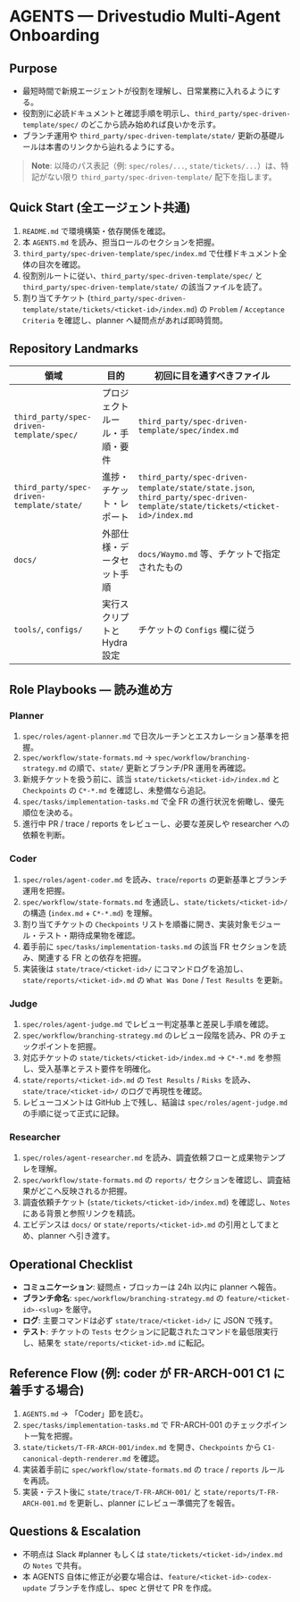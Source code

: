# AGENTS — Drivestudio Multi-Agent Onboarding

## Purpose
- 最短時間で新規エージェントが役割を理解し、日常業務に入れるようにする。
- 役割別に必読ドキュメントと確認手順を明示し、`third_party/spec-driven-template/spec/` のどこから読み始めれば良いかを示す。
- ブランチ運用や `third_party/spec-driven-template/state/` 更新の基礎ルールは本書のリンクから辿れるようにする。

> **Note**: 以降のパス表記（例: `spec/roles/...`, `state/tickets/...`）は、特記がない限り `third_party/spec-driven-template/` 配下を指します。

## Quick Start (全エージェント共通)
1. `README.md` で環境構築・依存関係を確認。
2. 本 `AGENTS.md` を読み、担当ロールのセクションを把握。
3. `third_party/spec-driven-template/spec/index.md` で仕様ドキュメント全体の目次を確認。
4. 役割別ルートに従い、`third_party/spec-driven-template/spec/` と `third_party/spec-driven-template/state/` の該当ファイルを読了。
5. 割り当てチケット (`third_party/spec-driven-template/state/tickets/<ticket-id>/index.md`) の `Problem` / `Acceptance Criteria` を確認し、planner へ疑問点があれば即時質問。

## Repository Landmarks
| 領域 | 目的 | 初回に目を通すべきファイル |
|------|------|-----------------------------|
| `third_party/spec-driven-template/spec/` | プロジェクトルール・手順・要件 | `third_party/spec-driven-template/spec/index.md` |
| `third_party/spec-driven-template/state/` | 進捗・チケット・レポート | `third_party/spec-driven-template/state/state.json`, `third_party/spec-driven-template/state/tickets/<ticket-id>/index.md` |
| `docs/` | 外部仕様・データセット手順 | `docs/Waymo.md` 等、チケットで指定されたもの |
| `tools/`, `configs/` | 実行スクリプトと Hydra 設定 | チケットの `Configs` 欄に従う |

## Role Playbooks — 読み進め方
### Planner
1. `spec/roles/agent-planner.md` で日次ルーチンとエスカレーション基準を把握。
2. `spec/workflow/state-formats.md` → `spec/workflow/branching-strategy.md` の順で、`state/` 更新とブランチ/PR 運用を再確認。
3. 新規チケットを扱う前に、該当 `state/tickets/<ticket-id>/index.md` と `Checkpoints` の `C*-*.md` を確認し、未整備なら追記。
4. `spec/tasks/implementation-tasks.md` で全 FR の進行状況を俯瞰し、優先順位を決める。
5. 進行中 PR / trace / reports をレビューし、必要な差戻しや researcher への依頼を判断。

### Coder
1. `spec/roles/agent-coder.md` を読み、`trace`/`reports` の更新基準とブランチ運用を把握。
2. `spec/workflow/state-formats.md` を通読し、`state/tickets/<ticket-id>/` の構造 (`index.md` + `C*-*.md`) を理解。
3. 割り当てチケットの `Checkpoints` リストを順番に開き、実装対象モジュール・テスト・期待成果物を確認。
4. 着手前に `spec/tasks/implementation-tasks.md` の該当 FR セクションを読み、関連する FR との依存を把握。
5. 実装後は `state/trace/<ticket-id>/` にコマンドログを追加し、`state/reports/<ticket-id>.md` の `What Was Done` / `Test Results` を更新。

### Judge
1. `spec/roles/agent-judge.md` でレビュー判定基準と差戻し手順を確認。
2. `spec/workflow/branching-strategy.md` のレビュー段階を読み、PR のチェックポイントを把握。
3. 対応チケットの `state/tickets/<ticket-id>/index.md` → `C*-*.md` を参照し、受入基準とテスト要件を明確化。
4. `state/reports/<ticket-id>.md` の `Test Results` / `Risks` を読み、`state/trace/<ticket-id>/` のログで再現性を確認。
5. レビューコメントは GitHub 上で残し、結論は `spec/roles/agent-judge.md` の手順に従って正式に記録。

### Researcher
1. `spec/roles/agent-researcher.md` を読み、調査依頼フローと成果物テンプレを理解。
2. `spec/workflow/state-formats.md` の `reports/` セクションを確認し、調査結果がどこへ反映されるか把握。
3. 調査依頼チケット (`state/tickets/<ticket-id>/index.md`) を確認し、`Notes` にある背景と参照リンクを精読。
4. エビデンスは `docs/` or `state/reports/<ticket-id>.md` の引用としてまとめ、planner へ引き渡す。

## Operational Checklist
- **コミュニケーション**: 疑問点・ブロッカーは 24h 以内に planner へ報告。
- **ブランチ命名**: `spec/workflow/branching-strategy.md` の `feature/<ticket-id>-<slug>` を厳守。
- **ログ**: 主要コマンドは必ず `state/trace/<ticket-id>/` に JSON で残す。
- **テスト**: チケットの `Tests` セクションに記載されたコマンドを最低限実行し、結果を `state/reports/<ticket-id>.md` に転記。

## Reference Flow (例: coder が FR-ARCH-001 C1 に着手する場合)
1. `AGENTS.md` → 「Coder」節を読む。
2. `spec/tasks/implementation-tasks.md` で FR-ARCH-001 のチェックポイント一覧を把握。
3. `state/tickets/T-FR-ARCH-001/index.md` を開き、`Checkpoints` から `C1-canonical-depth-renderer.md` を確認。
4. 実装着手前に `spec/workflow/state-formats.md` の `trace` / `reports` ルールを再読。
5. 実装・テスト後に `state/trace/T-FR-ARCH-001/` と `state/reports/T-FR-ARCH-001.md` を更新し、planner にレビュー準備完了を報告。

## Questions & Escalation
- 不明点は Slack #planner もしくは `state/tickets/<ticket-id>/index.md` の `Notes` で共有。
- 本 AGENTS 自体に修正が必要な場合は、`feature/<ticket-id>-codex-update` ブランチを作成し、spec と併せて PR を作成。
